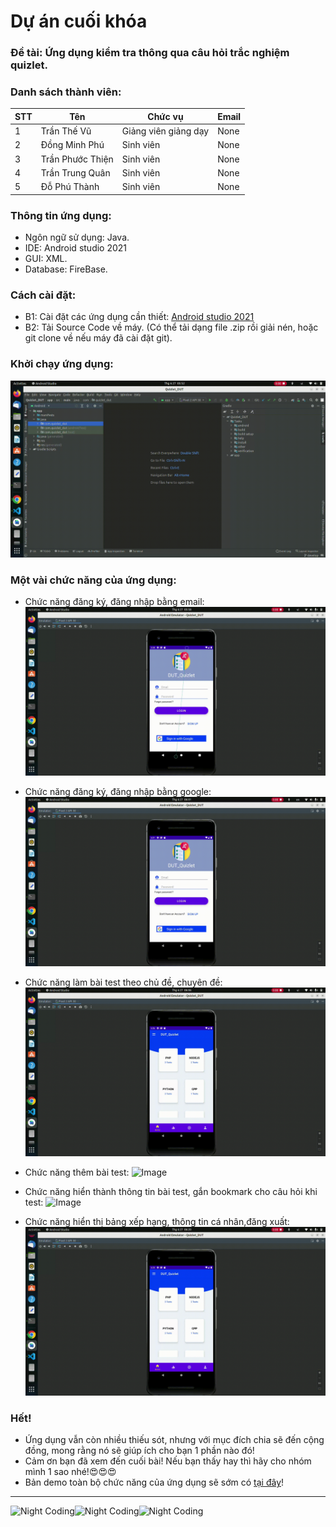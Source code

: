 # Dự án cuối khóa
### Đề tài: Ứng dụng kiểm tra thông qua câu hỏi trắc nghiệm quizlet.
### Danh sách thành viên:
|STT|Tên|Chức vụ|Email|
|-|-|-|-|
|1|Trần Thế Vũ|Giảng viên giảng dạy|None|
|2|Đồng Minh Phú| Sinh viên |None|
|3|Trần Phước Thiện|Sinh viên|None|
|4|Trần Trung Quân|Sinh viên|None|
|5|Đỗ Phú Thành|Sinh viên|None|
### Thông tin ứng dụng:
  - Ngôn ngữ sử dụng: Java.
  - IDE: Android studio 2021
  - GUI: XML.
  - Database: FireBase.
### Cách cài đặt:
  - B1: Cài đặt các ứng dụng cần thiết: [Android studio 2021](https://developer.android.com/studio)
  - B2: Tải Source Code về máy. (Có thể tải dạng file .zip rồi giải nén, hoặc git clone về nếu máy đã cài đặt git).

### Khởi chạy ứng dụng:
  ![Image](./public/video_run.gif)
### Một vài chức năng của ứng dụng:
  - Chức năng đăng ký, đăng nhập bằng email:
  ![Image](./public/signup_email.gif)

  - Chức năng đăng ký, đăng nhập bằng google:
  ![Image](./public/signup_google.gif)

  - Chức năng làm bài test theo chủ đề, chuyên đề:
  ![Image](./public/test_exam.gif)

  - Chức năng thêm bài test:
  ![Image](./public/add_test.gif)

  - Chức năng hiển thành thông tin bài test, gắn bookmark cho câu hỏi khi test:
  ![Image](./public/bookmark.gif)

  - Chức năng hiển thị bảng xếp hạng, thông tin cá nhân,đăng xuất:
  ![Image](./public/logout.gif)
  ### Hết!
  - Ứng dụng vẫn còn nhiều thiếu sót, nhưng với mục đích chia sẽ đến cộng đồng, mong rằng nó sẽ giúp ích cho bạn 1 phần nào đó!
  - Cảm ơn bạn đã xem đến cuối bài! Nếu bạn thấy hay thì hãy cho nhóm mình 1 sao nhé!😍😍😍
  - Bản demo toàn bộ chức năng của ứng dụng sẽ sớm có [tại đây]()!
  ---
  <img alt="Night Coding" src="https://i.imgur.com/sYRyr3S.gif" width="310" height="240"/><img alt="Night Coding" src="https://i.imgur.com/sYRyr3S.gif" width="310" height="240"/><img alt="Night Coding" src="https://i.imgur.com/sYRyr3S.gif" width="310" height="240"/>
  
